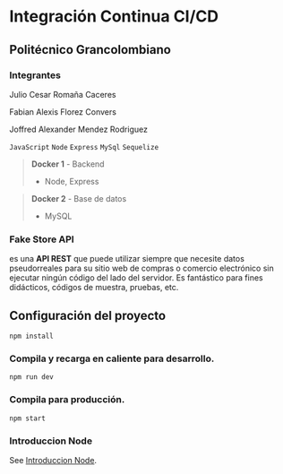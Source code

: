 # Integración Continua CI/CD
## Politécnico Grancolombiano
### Integrantes
Julio Cesar Romaña Caceres

Fabian Alexis Florez Convers

Joffred Alexander Mendez Rodriguez

`JavaScript` `Node` `Express` `MySql`  `Sequelize`

>**Docker 1** - Backend 
>- Node, Express

>**Docker 2** -  Base de datos
> - MySQL
 
### Fake Store API
es una **API REST** que puede utilizar siempre que necesite datos pseudorreales para su sitio web de compras o comercio electrónico sin ejecutar ningún código del lado del servidor. Es fantástico para fines didácticos, códigos de muestra, pruebas, etc.

## Configuración del proyecto
```
npm install
```

### Compila y recarga en caliente para desarrollo.
```
npm run dev
```

### Compila para producción.
```
npm start
```

### Introduccion Node
See [Introduccion Node](https://nodejs.org/en/docs/guides).
